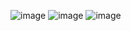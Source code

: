 ![image](https://user-images.githubusercontent.com/57319180/176989751-9de0e917-1046-437c-a857-d5be19a9334a.png)
![image](https://user-images.githubusercontent.com/57319180/176989761-3b1fa784-f7cd-4a22-9053-25ce793ad973.png)
![image](https://user-images.githubusercontent.com/57319180/176989772-5688ff76-c7db-493c-a9a4-db1ce90da3fd.png)
